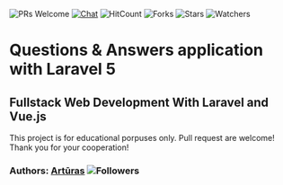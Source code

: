 ![PRs Welcome](https://img.shields.io/badge/PRs-welcome-brightgreen.svg)
[![Chat](https://img.shields.io/discord/620935790867906561?label=chat)](https://discord.gg/YeJBQrTUT9)
![HitCount](https://views.whatilearened.today/views/github/keizah7/qa.svg)
![Forks](https://img.shields.io/github/forks/keizah7/qa?style=social)
![Stars](https://img.shields.io/github/stars/keizah7/qa?style=social)
![Watchers](https://img.shields.io/github/watchers/keizah7/qa?style=social)

# Questions &amp; Answers application with Laravel 5
## Fullstack Web Development With Laravel and Vue.js
This project is for educational porpuses only. Pull request are welcome! Thank you for your cooperation!

### Authors: [Artūras](https://github.com/keizah7) ![Followers](https://img.shields.io/github/followers/keizah7?style=social)
